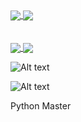 
<a href="https://github.com/anuraghazra/github-readme-stats">
  <img align="center" src="https://github-readme-stats.vercel.app/api?username=dev-ruby&show_icons=true&theme=github_dark&hide_border=true" />
</a>
<a href="https://github.com/anuraghazra/github-readme-stats">
  <img align="center" src="https://github-readme-stats.vercel.app/api/top-langs/?username=dev-ruby&langs_count=8&layout=compact&theme=github_dark&hide_border=true" />
</a>


</br>
</br>
</br>


<a href="solved.ac/devruby">
  <img align="center" src="http://mazassumnida.wtf/api/v2/generate_badge?boj=devruby" />
</a>
<a href="solved.ac/devruby">
  <img align="center" src="http://mazandi.herokuapp.com/api?handle=devruby&theme=dark" />
</a>

![Alt text](https://img.shields.io/github/followers/dev-ruby?style=social)

![Alt text](https://img.shields.io/github/stars/dev-ruby?style=social)

Python Master

</br>




